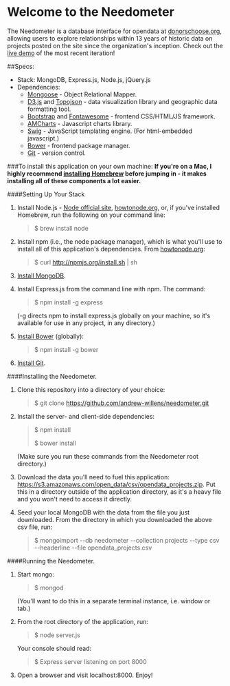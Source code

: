 Welcome to the Needometer
=================

The Needometer is a database interface for opendata at [donorschoose.org](http://data.donorschose.org), allowing users to explore relationships within 13 years of historic data on projects posted on the site since the organization's inception. Check out the [live demo](http://needometer.fullstackacademy.com) of the most recent iteration!

##Specs:
- Stack: MongoDB, Express.js, Node.js, jQuery.js
- Dependencies:
  + [Mongoose](http://mongoosejs.com/index.html) - Object Relational Mapper.
  + [D3.js](http://d3js.org/) and [Topojson](https://github.com/mbostock/topojson/wiki) - data visualization library and
      geographic data formatting tool.
  + [Bootstrap](http://getbootstrap.com/) and [Fontawesome](http://fortawesome.github.io/Font-Awesome/) - frontend
      CSS/HTML/JS framework.
  + [AMCharts](http://www.amcharts.com/javascript-charts/) - Javascript charts library.
  + [Swig](http://paularmstrong.github.io/swig/) - JavaScript templating engine. (For html-embedded javascript.)
  + [Bower](http://bower.io/) - frontend package manager.
  + [Git](https://github.com/) - version control.

###To install this application on your own machine:
**If you're on a Mac, I highly recommend [installing Homebrew](http://brew.sh/) before jumping in - it makes installing all of these components a lot easier.**


####Setting Up Your Stack
1. Install Node.js - [Node official site](http://nodejs.org/download/), [howtonode.org](http://howtonode.org/how-to-install-nodejs), or, if you've installed Homebrew, run the following on your command line:

    >$ brew install node


2. Install npm (i.e., the node package manager), which is what you'll use to install all of this application's dependencies.
From [howtonode.org](http://howtonode.org/introduction-to-npm):

    > $ curl http://npmjs.org/install.sh | sh


3. [Install MongoDB](http://docs.mongodb.org/manual/installation/).


4. Install Express.js from the command line with npm. The command:

    > $ npm install -g express

    (-g directs npm to install express.js globally on your machine, so it's available for use in any project, in any directory.)

5. [Install Bower](http://bower.io/) (globally):

    > $ npm install -g bower


6. [Install Git](http://git-scm.com/book/en/Getting-Started-Installing-Git).



####Installing the Needometer.

1. Clone this repository into a directory of your choice:

    > $ git clone https://github.com/andrew-willens/needometer.git

2. Install the server- and client-side dependencies:

    > $ npm install
    >
    > $ bower install

     (Make sure you run these commands from the Needometer root directory.)

3. Download the data you'll need to fuel this application: https://s3.amazonaws.com/open_data/csv/opendata_projects.zip. Put this in a directory outside of the application directory, as it's a heavy file and you won't need to access it directly.

4. Seed your local MongoDB with the data from the file you just downloaded. From the directory in which you downloaded the above csv file, run:

    > $ mongoimport --db needometer --collection projects --type csv --headerline --file opendata_projects.csv


####Running the Needometer.

1. Start mongo:

    > $ mongod

    (You'll want to do this in a separate terminal instance, i.e. window or tab.)

2. From the root directory of the application, run:

    > $ node server.js

    Your console should read:

    > $ Express server listening on port 8000

3. Open a browser and visit localhost:8000. Enjoy!
